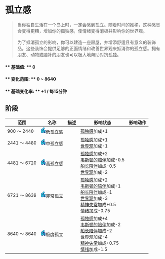 # 孤立感  
> 当你独自生活在一个岛上时，一定会感到孤立。随着时间的推移，这种感觉会变得更糟，增加你的孤独感，使情绪变得消极并影响你的世界观。<br><br>为了抵消孤立的影响，你可以建造一座房屋，并增添舒适且有意义的装饰品。这些装饰会提供足够的正面情绪和改善世界观来抵消你的孤立感。拥有朋友、动物或脑补的朋友也可以极大地帮助对抗孤独。  
  
#### ** 基础值: ** 0   
#### ** 变化范围: ** 0 ~ 8640  
#### ** 基础变化率: ** +1 / 每15分钟  
## 阶段  
范围  |  名称  |  描述  |  影响状态  |  影响动作  
----  |  ----  |  ----  |  ----  |  ----  
900 ～ 2440  |  <img decoding="async" src="Sprite/Loneliness.png" href="a.md" style="max-width:20px;max-height:20px;">低孤立感  |    |  [孤独感](Loneliness.md)加成+1  |    
2441 ～ 4480  |  <img decoding="async" src="Sprite/Loneliness.png" href="a.md" style="max-width:20px;max-height:20px;">中孤立感  |    |  [孤独感](Loneliness.md)加成+1<br>[世界观](Structure.md)加成-1  |    
4481 ～ 6720  |  <img decoding="async" src="Sprite/Loneliness.png" href="a.md" style="max-width:20px;max-height:20px;">高孤立感  |    |  [孤独感](Loneliness.md)加成+2<br>[韦斯顿的陪伴](WestonCompany.md)加成-0.5<br>[船长陪伴](CaptainCompany.md)加成-0.5<br>[世界观](Structure.md)加成-2  |    
6721 ～ 8639  |  <img decoding="async" src="Sprite/Loneliness.png" href="a.md" style="max-width:20px;max-height:20px;">非常孤立  |    |  [孤独感](Loneliness.md)加成+2<br>[韦斯顿的陪伴](WestonCompany.md)加成-1<br>[船长陪伴](CaptainCompany.md)加成-1<br>[世界观](Structure.md)加成-3<br>[精神失常](MindState.md)加成+0.5<br>[情绪](Morale.md)加成-0.75  |    
8640 ～ 8640  |  <img decoding="async" src="Sprite/Loneliness.png" href="a.md" style="max-width:20px;max-height:20px;">极度孤立  |    |  [孤独感](Loneliness.md)加成+4<br>[韦斯顿的陪伴](WestonCompany.md)加成-2<br>[船长陪伴](CaptainCompany.md)加成-2<br>[世界观](Structure.md)加成-4<br>[精神失常](MindState.md)加成+0.75<br>[情绪](Morale.md)加成-1.5  |    
